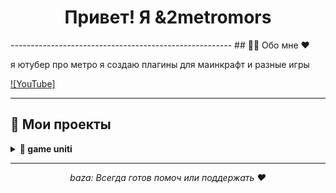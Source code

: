 <h1 align="center"> Привет! Я &2metromors </h1>
-------------------------------------------------------
## 🧑‍💻 Обо мне ♥

я ютубер про метро я создаю плагины для маинкрафт и разные игры 

[![YouTube]]((https://www.youtube.com/@metromors))

---

## 🚀 Мои проекты

<details>
  <summary><b>📂 game uniti </b></summary>
  <p>Игра на юнити про Pac-Men это версия игры сложнее оригинала.</p>
</details>

---

<p align="center">
  <i>baza:
  Всегда готов помоч или поддержать ♥ </i>
</p>
